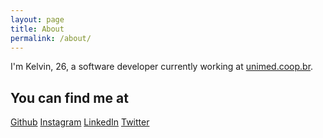 ```yaml
---
layout: page
title: About
permalink: /about/
---
```


I'm Kelvin, 26, a software developer currently working at [unimed.coop.br](https://unimed.coop.br).

## You can find me at

[Github](https://github.com/kelvindules)
[Instagram](https://instagram.com/kelvindules)
[LinkedIn](https://linkedin.com/in/kelvindules)
[Twitter](https://twitter.com/kelvindules)
